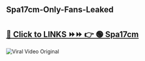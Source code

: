 
 ## Spa17cm-Only-Fans-Leaked

# <h2><a href="https://clipsfans.com/Spa17cm&ref=git">🔗 Click to LINKS ⏩⏩ 👉 🟢 Spa17cm </a></h2>

<a href="https://clipsfans.com/Spa17cm&ref=git" rel="nofollow" data-target="animated-image.originalLink"><img src="https://i.ibb.co.com/xMMVF88/686577567.gif" alt="Viral Video Original" style="max-width: 100%; display: inline-block;" data-target="animated-image.originalImage"></a>
